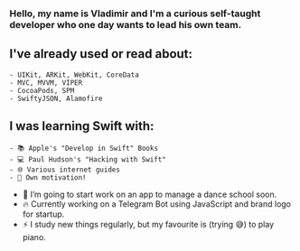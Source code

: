 ### Hello, my name is Vladimir and I'm a curious self-taught developer who one day wants to lead his own team.

## I've already used or read about:
    - UIKit, ARKit, WebKit, CoreData
    - MVC, MVVM, VIPER
    - CocoaPods, SPM
    - SwiftyJSON, Alamofire

## I was learning Swift with:
    - 📚 Apple's "Develop in Swift" Books
    - 💻 Paul Hudson's "Hacking with Swift"
    - 🌐 Various internet guides
    - 🐂 Own motivation!

- 🔭 I’m going to start work on an app to manage a dance school soon.
- 🔥 Currently working on a Telegram Bot using JavaScript and brand logo for startup.
- ⚡ I study new things regularly, but my favourite is (trying 😅) to play piano.
